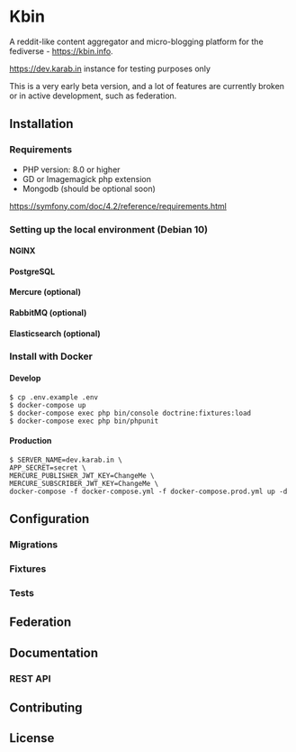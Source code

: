 # Kbin
A reddit-like content aggregator and micro-blogging platform for the fediverse - https://kbin.info.

https://dev.karab.in instance for testing purposes only

This is a very early beta version, and a lot of features are currently broken or in active development, such as federation.
## Installation
### Requirements
* PHP version: 8.0 or higher
* GD or Imagemagick php extension
* Mongodb (should be optional soon)

https://symfony.com/doc/4.2/reference/requirements.html
### Setting up the local environment (Debian 10)
#### NGINX
#### PostgreSQL
#### Mercure (optional)
#### RabbitMQ (optional)
#### Elasticsearch (optional)
### Install with Docker
#### Develop
```console
$ cp .env.example .env
$ docker-compose up
$ docker-compose exec php bin/console doctrine:fixtures:load
$ docker-compose exec php bin/phpunit
```
#### Production
```console
$ SERVER_NAME=dev.karab.in \
APP_SECRET=secret \
MERCURE_PUBLISHER_JWT_KEY=ChangeMe \
MERCURE_SUBSCRIBER_JWT_KEY=ChangeMe \
docker-compose -f docker-compose.yml -f docker-compose.prod.yml up -d
```
## Configuration
### Migrations
### Fixtures
### Tests

## Federation

## Documentation
### REST API

## Contributing

## License
